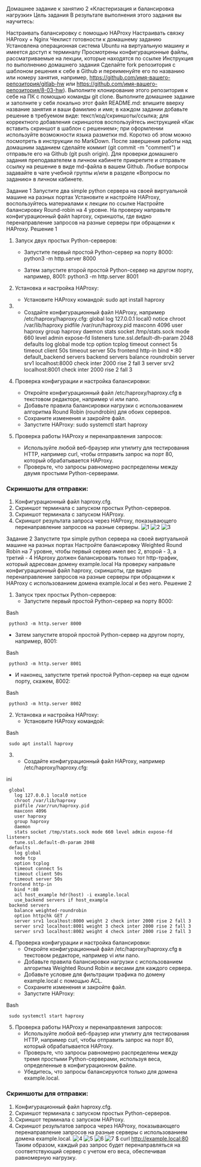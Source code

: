 Домашнее задание к занятию 2 «Кластеризация и балансировка нагрузки» 
Цель задания
В результате выполнения этого задания вы научитесь:

Настраивать балансировку с помощью HAProxy
Настраивать связку HAProxy + Nginx
Чеклист готовности к домашнему заданию
Установлена операционная система Ubuntu на виртуальную машину и имеется доступ к терминалу
Просмотрены конфигурационные файлы, рассматриваемые на лекции, которые находятся по ссылке
Инструкция по выполнению домашнего задания
Сделайте fork репозитория c шаблоном решения к себе в Github и переименуйте его по названию или номеру занятия, например, https://github.com/имя-вашего-репозитория/gitlab-hw или https://github.com/имя-вашего-репозитория/8-03-hw).
Выполните клонирование этого репозитория к себе на ПК с помощью команды git clone.
Выполните домашнее задание и заполните у себя локально этот файл README.md:
впишите вверху название занятия и ваши фамилию и имя;
в каждом задании добавьте решение в требуемом виде: текст/код/скриншоты/ссылка;
для корректного добавления скриншотов воспользуйтесь инструкцией «Как вставить скриншот в шаблон с решением»;
при оформлении используйте возможности языка разметки md. Коротко об этом можно посмотреть в инструкции по MarkDown.
После завершения работы над домашним заданием сделайте коммит (git commit -m "comment") и отправьте его на Github (git push origin).
Для проверки домашнего задания преподавателем в личном кабинете прикрепите и отправьте ссылку на решение в виде md-файла в вашем Github.
Любые вопросы задавайте в чате учебной группы и/или в разделе «Вопросы по заданию» в личном кабинете.

Задание 1
Запустите два simple python сервера на своей виртуальной машине на разных портах
Установите и настройте HAProxy, воспользуйтесь материалами к лекции по ссылке
Настройте балансировку Round-robin на 4 уровне.
На проверку направьте конфигурационный файл haproxy, скриншоты, где видно перенаправление запросов на разные серверы при обращении к HAProxy.
Решение 1

1. Запуск двух простых Python-серверов:
   - Запустите первый простой Python-сервер на порту 8000:
          python3 -m http.server 8000
     
   - Затем запустите второй простой Python-сервер на другом порту, например, 8001:
          python3 -m http.server 8001
     

2. Установка и настройка HAProxy:
   - Установите HAProxy командой:
          sudo apt install haproxy
     
  3. - Создайте конфигурационный файл HAProxy, например /etc/haproxy/haproxy.cfg:
          global
       log 127.0.0.1 local0 notice
       chroot /var/lib/haproxy
       pidfile /var/run/haproxy.pid
       maxconn 4096
       user haproxy
       group haproxy
       daemon
       stats socket /tmp/stats.sock mode 660 level admin expose-fd listeners
       tune.ssl.default-dh-param 2048
     defaults
       log global
       mode tcp
       option tcplog
       timeout connect 5s
       timeout client 50s
       timeout server 50s
     frontend http-in
       bind *:80
       default_backend servers
     backend servers
       balance roundrobin
       server srv1 localhost:8000 check inter 2000 rise 2 fall 3
       server srv2 localhost:8001 check inter 2000 rise 2 fall 3
     

4. Проверка конфигурации и настройка балансировки:
   - Откройте конфигурационный файл /etc/haproxy/haproxy.cfg в текстовом редакторе, например vi или nano.
   - Добавьте правила балансировки нагрузки с использованием алгоритма Round Robin (roundrobin) для обоих серверов.
   - Сохраните изменения и закройте файл.
   - Запустите HAProxy:
          sudo systemctl start haproxy
     

5. Проверка работы HAProxy и перенаправления запросов:
   - Используйте любой веб-браузер или утилиту для тестирования HTTP, например curl, чтобы отправить запрос на порт 80, который обрабатывается HAProxy.
   - Проверьте, что запросы равномерно распределены между двумя простыми Python-серверами.

### Скриншоты для отправки:

1. Конфигурационный файл haproxy.cfg.
2. Скриншот терминала с запуском простых Python-серверов.
3. Скриншот терминала с запуском HAProxy.
4. Скриншот результата запроса через HAProxy, показывающего перенаправление запросов на разные серверы.
![1](https://github.com/user-attachments/assets/0911655f-ac83-4127-810b-be6100988ed2)
![2](https://github.com/user-attachments/assets/ef114132-4f77-42e3-bd81-5ecbb950de5e)
![3](https://github.com/user-attachments/assets/487fa15d-46a2-4491-8bdc-986671a8f3a8)


Задание 2
Запустите три simple python сервера на своей виртуальной машине на разных портах
Настройте балансировку Weighted Round Robin на 7 уровне, чтобы первый сервер имел вес 2, второй - 3, а третий - 4
HAproxy должен балансировать только тот http-трафик, который адресован домену example.local
На проверку направьте конфигурационный файл haproxy, скриншоты, где видно перенаправление запросов на разные серверы при обращении к HAProxy c использованием домена example.local и без него.
Решение 2

1. Запуск трех простых Python-серверов:
   - Запустите первый простой Python-сервер на порту 8000:
     
Bash

     python3 -m http.server 8000
     
   - Затем запустите второй простой Python-сервер на другом порту, например, 8001:
     
Bash

     python3 -m http.server 8001
     
   - И наконец, запустите третий простой Python-сервер на еще одном порту, скажем, 8002:
     
Bash

     python3 -m http.server 8002
     

2. Установка и настройка HAProxy:
   - Установите HAProxy командой:
     
Bash

     sudo apt install haproxy
     
  3. - Создайте конфигурационный файл HAProxy, например /etc/haproxy/haproxy.cfg:
     
ini

     global
       log 127.0.0.1 local0 notice
       chroot /var/lib/haproxy
       pidfile /var/run/haproxy.pid
       maxconn 4096
       user haproxy
       group haproxy
       daemon
       stats socket /tmp/stats.sock mode 660 level admin expose-fd listeners
       tune.ssl.default-dh-param 2048
     defaults
       log global
       mode tcp
       option tcplog
       timeout connect 5s
       timeout client 50s
       timeout server 50s
     frontend http-in
       bind *:80
       acl host_example hdr(host) -i example.local
       use_backend servers if host_example
     backend servers
       balance weighted-roundrobin
       option httpchk GET /
       server srv1 localhost:8000 weight 2 check inter 2000 rise 2 fall 3
       server srv2 localhost:8001 weight 3 check inter 2000 rise 2 fall 3
       server srv3 localhost:8002 weight 4 check inter 2000 rise 2 fall 3
     

4. Проверка конфигурации и настройка балансировки:
   - Откройте конфигурационный файл /etc/haproxy/haproxy.cfg в текстовом редакторе, например vi или nano.
   - Добавьте правила балансировки нагрузки с использованием алгоритма Weighted Round Robin и весами для каждого сервера.
   - Добавьте условие для фильтрации трафика по домену example.local с помощью ACL.
   - Сохраните изменения и закройте файл.
   - Запустите HAProxy:
     
Bash

     sudo systemctl start haproxy
     

5. Проверка работы HAProxy и перенаправления запросов:
   - Используйте любой веб-браузер или утилиту для тестирования HTTP, например curl, чтобы отправить запрос на порт 80, который обрабатывается HAProxy.
   - Проверьте, что запросы равномерно распределены между тремя простыми Python-серверами, используя веса, определенные в конфигурационном файле.
   - Убедитесь, что запросы балансируются только для домена example.local.

### Скриншоты для отправки:

1. Конфигурационный файл haproxy.cfg.
2. Скриншот терминала с запуском простых Python-серверов.
3. Скриншот терминала с запуском HAProxy.
4. Скриншот результатов запроса через HAProxy, показывающего перенаправление запросов на разные серверы с использованием домена example.local.
   ![4](https://github.com/user-attachments/assets/750394dc-763d-4741-a7ed-cb6fb9babad5)
   ![5](https://github.com/user-attachments/assets/e225caa6-28c6-4089-acfb-5f4f68b6c2ed)
   ![6](https://github.com/user-attachments/assets/f6f75054-bfc7-449e-93d1-c63486ef2c11)
   ![7](https://github.com/user-attachments/assets/7eb05d45-e3dc-44e0-9e31-3762da7aeac8)
   $ curl http://example.local:80
   Таким образом, каждый раз запрос будет перенаправляться на соответствующий сервер с учетом его веса, обеспечивая равномерную нагрузку.



